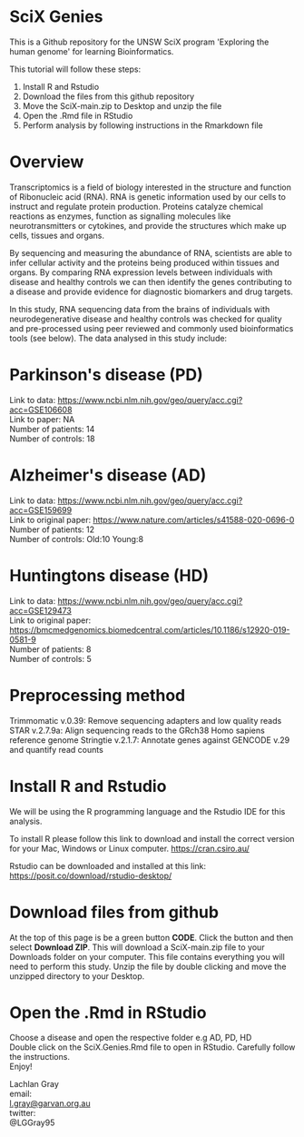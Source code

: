 # SciX Genies

This is a Github repository for the UNSW SciX program 'Exploring the human genome' for learning Bioinformatics.

This tutorial will follow these steps:

1. Install R and Rstudio
2. Download the files from this github repository
3. Move the SciX-main.zip to Desktop and unzip the file
3. Open the .Rmd file in RStudio
4. Perform  analysis by following  instructions in the Rmarkdown file

# Overview
Transcriptomics is a field of biology interested in the structure and function of Ribonucleic acid (RNA). RNA is genetic information used by our cells to instruct and regulate protein production. Proteins catalyze chemical reactions as enzymes, function as signalling molecules like neurotransmitters or cytokines, and provide the structures which make up cells, tissues and organs. 

By sequencing and measuring the abundance of RNA, scientists are able to infer cellular activity and the proteins being produced within tissues and organs. By comparing RNA expression levels between individuals with disease and healthy controls we can then identify the genes contributing to a disease and provide evidence for diagnostic biomarkers and drug targets. 

In this study, RNA sequencing data from the brains of individuals with neurodegenerative disease and healthy controls was checked for quality and pre-processed using peer reviewed and commonly used bioinformatics tools (see below). The data analysed in this study include:

# Parkinson's disease (PD)
Link to data: https://www.ncbi.nlm.nih.gov/geo/query/acc.cgi?acc=GSE106608 \
Link to paper: NA \
Number of patients: 14 \
Number of controls: 18

# Alzheimer's disease (AD)
Link to data: https://www.ncbi.nlm.nih.gov/geo/query/acc.cgi?acc=GSE159699 \
Link to original paper: https://www.nature.com/articles/s41588-020-0696-0 \
Number of patients: 12 \
Number of controls: Old:10 Young:8 

# Huntingtons disease (HD)
Link to data: https://www.ncbi.nlm.nih.gov/geo/query/acc.cgi?acc=GSE129473 \
Link to original paper: https://bmcmedgenomics.biomedcentral.com/articles/10.1186/s12920-019-0581-9 \
Number of patients: 8 \
Number of controls: 5

# Preprocessing method
Trimmomatic v.0.39: Remove sequencing adapters and low quality reads
STAR v.2.7.9a: Align sequencing reads to the GRch38 Homo sapiens reference genome
Stringtie v.2.1.7: Annotate genes against GENCODE v.29 and quantify read counts

# Install R and Rstudio
We will be using the R programming language and the Rstudio IDE for this analysis.

To install R please follow this link to download and install the correct version for your Mac, Windows or Linux computer.
https://cran.csiro.au/

Rstudio can be downloaded and installed at this link:
https://posit.co/download/rstudio-desktop/

# Download files from github
At the top of this page is be a green button **CODE**. Click the button and then select **Download ZIP**.
This will download a SciX-main.zip file to your Downloads folder on your computer. This file contains everything you will need to perform this study. 
Unzip the file by double clicking and move the unzipped directory to your Desktop.

# Open the .Rmd in RStudio
Choose a disease and open the respective folder e.g AD, PD, HD \
Double click on the SciX.Genies.Rmd file to open in RStudio. Carefully follow the instructions.\
Enjoy!


Lachlan Gray \
email: \
l.gray@garvan.org.au \
twitter: \
@LGGray95








